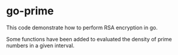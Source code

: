 # go-prime
This code demonstrate how to perform RSA encryption in go.

Some functions have been added to evaluated the density of prime numbers in a given interval.
